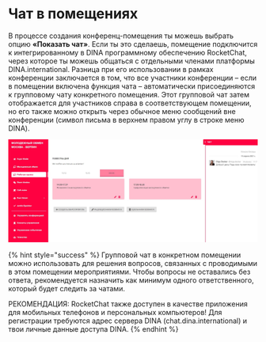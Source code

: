 # Чат в помещениях

В процессе создания конференц-помещения ты можешь выбрать опцию **«Показать чат»**. Если ты это сделаешь, помещение подключится к интегрированному в DINA программному обеспечению RocketChat, через которое ты можешь общаться с отдельными членами платформы DINA.international. Разница при его использовании в рамках конференции заключается в том, что все участники конференции – если в помещении включена функция чата – автоматически присоединяются к групповому чату конкретного помещения. Этот групповой чат затем отображается для участников справа в соответствующем помещении, но его также можно открыть через обычное меню сообщений вне конференции \(символ письма в верхнем правом углу в строке меню DINA\).

![](../../.gitbook/assets/inkedskrin-6_li.jpg)

{% hint style="success" %}
Групповой чат в конкретном помещении можно использовать для решения вопросов, связанных с проводимыми в этом помещении мероприятиями. Чтобы вопросы не оставались без ответа, рекомендуется назначить как минимум одного ответственного, который будет следить за чатами.

РЕКОМЕНДАЦИЯ: RocketChat также доступен в качестве приложения для мобильных телефонов и персональных компьютеров! Для регистрации требуются адрес сервера DINA \(chat.dina.international\) и твои личные данные доступа DINA.
{% endhint %}

